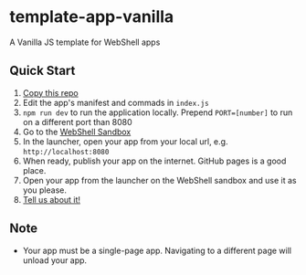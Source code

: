 # template-app-vanilla
A Vanilla JS template for WebShell apps 

## Quick Start

1. [Copy this repo](https://github.com/websh-org/template-app-vanilla/generate)
2. Edit the app's manifest and commads in `index.js`
3. `npm run dev` to run the application locally. Prepend `PORT=[number]` to run on a different port than 8080
4. Go to the [WebShell Sandbox](https://websh.org/sandbox)
5. In the launcher, open your app from your local url, e.g. `http://localhost:8080`
6. When ready, publish your app on the internet. GitHub pages is a good place.
7. Open your app from the launcher on the WebShell sandbox and use it as you please.
8. [Tell us about it!](https://github.com/websh-org/apps/issues/new?labels=New+App&template=new-app.md)

## Note
* Your app must be a single-page app. Navigating to a different page will unload your app.
